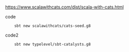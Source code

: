 #

## 

https://www.scalawithcats.com/dist/scala-with-cats.html

code
```
    sbt new scalawithcats/cats-seed.g8
```

code2
```
    sbt new typelevel/sbt-catalysts.g8
```